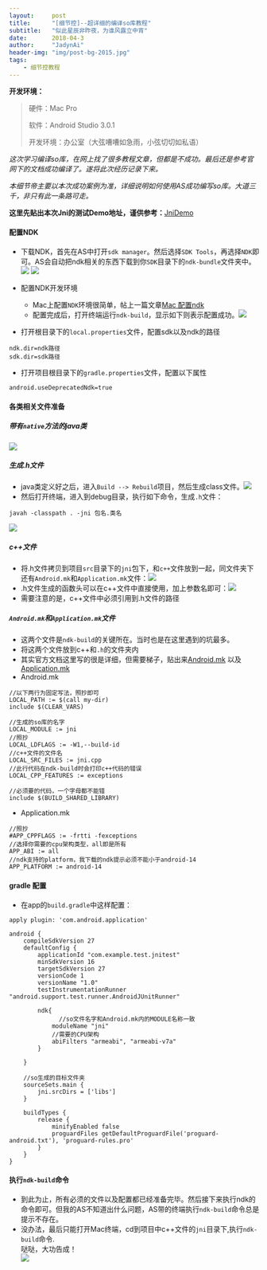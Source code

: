 ```yaml
---
layout:     post
title:      "[细节控]--超详细的编译so库教程"
subtitle:   "似此星辰非昨夜，为谁风露立中宵"
date:       2018-04-3
author:     "JadynAi"
header-img: "img/post-bg-2015.jpg"
tags:
    - 细节控教程
---
```


**开发环境：**
> 硬件：Mac Pro 
> 
> 软件：Android Studio 3.0.1
>  
> 开发环境：办公室（大弦嘈嘈如急雨，小弦切切如私语）

*这次学习编译so库，在网上找了很多教程文章，但都是不成功。最后还是参考官网下的文档成功编译了。遂将此次经历记录下来。*

*本细节帝主要以本次成功案例为准，详细说明如何使用AS成功编写so库。大道三千，非只有此一条路可走。*

**这里先贴出本次Jni的测试Demo地址，谨供参考：**[JniDemo](https://github.com/JadynAi/JniTest)

#### 配置NDK
- 下载NDK，首先在AS中打开`sdk manager`。然后选择`SDK Tools`，再选择`NDK`即可。AS会自动把ndk相关的东西下载到你`SDK`目录下的`ndk-bundle`文件夹中。
	![](https://wx2.sinaimg.cn/mw690/a28b91d8gy1fpzm4nobuyj20ww0qotfv.jpg)
	![](https://wx4.sinaimg.cn/mw690/a28b91d8gy1fpzm4o650tj219m0jqjtj.jpg)

- 配置NDK开发环境
	- Mac上配置`NDK`环境很简单，帖上一篇文章[Mac 配置ndk](https://blog.csdn.net/lvxiangan/article/details/52327981)
	- 配置完成后，打开终端运行`ndk-build`，显示如下则表示配置成功。![](https://wx4.sinaimg.cn/mw690/a28b91d8gy1fpztubwa7zj20fs02rdg3.jpg)

- 打开根目录下的`local.properties`文件，配置sdk以及ndk的路径

```
ndk.dir=ndk路径
sdk.dir=sdk路径
```

- 打开项目根目录下的`gradle.properties`文件，配置以下属性

```
android.useDeprecatedNdk=true
```

#### 各类相关文件准备
##### 带有`native`方法的java类
![](https://wx4.sinaimg.cn/mw690/a28b91d8gy1fq0mx7xez7j20j605v75m.jpg)
##### 生成.h文件
- java类定义好之后，进入`Build --> Rebuild`项目，然后生成class文件。![](https://wx3.sinaimg.cn/mw690/a28b91d8gy1fpzkx8d22hj20u60t6gof.jpg)
- 然后打开终端，进入到debug目录，执行如下命令，生成`.h`文件：

```
javah -classpath . -jni 包名.类名
```
![](https://wx2.sinaimg.cn/mw690/a28b91d8gy1fpzkx8a1ydj20vs150n1g.jpg)

##### c++文件
- 将.h文件拷贝到项目`src`目录下的`jni`包下，和`c++`文件放到一起，同文件夹下还有`Android.mk`和`Application.mk`文件：![](https://wx1.sinaimg.cn/mw690/a28b91d8gy1fpzl7vlb8ej20q40fudgz.jpg)
- .h文件生成的函数头可以在c++文件中直接使用，加上参数名即可：![](https://wx1.sinaimg.cn/mw690/a28b91d8gy1fpzl7wkz8bj21kw0muqbe.jpg)
- 需要注意的是，c++文件中必须引用到.h文件的路径

##### `Android.mk`和`Application.mk`文件
- 这两个文件是`ndk-build`的关键所在。当时也是在这里遇到的坑最多。
- 将这两个文件放到c++和`.h`的文件夹内
- 其实官方文档这里写的很是详细，但需要梯子，贴出来[Android.mk](https://developer.android.com/ndk/guides/android_mk.html?hl=zh-cn) 以及 [Application.mk](https://developer.android.com/ndk/guides/application_mk.html?hl=zh-cn)
- Android.mk

```
//以下两行为固定写法，照抄即可
LOCAL_PATH := $(call my-dir)
include $(CLEAR_VARS)

//生成的so库的名字
LOCAL_MODULE := jni
//照抄
LOCAL_LDFLAGS := -W1,--build-id
//c++文件的文件名
LOCAL_SRC_FILES := jni.cpp
//此行代码在ndk-build时会打印c++代码的错误
LOCAL_CPP_FEATURES := exceptions

//必须要的代码，一个字母都不能错
include $(BUILD_SHARED_LIBRARY)

``` 
- Application.mk

```
//照抄
#APP_CPPFLAGS := -frtti -fexceptions
//选择你需要的cpu架构类型，all即是所有
APP_ABI := all
//ndk支持的platform，我下载的ndk提示必须不能小于android-14
APP_PLATFORM := android-14
```
#### gradle 配置
- 在app的`build.gradle`中这样配置：

```
apply plugin: 'com.android.application'

android {
    compileSdkVersion 27
    defaultConfig {
        applicationId "com.example.test.jnitest"
        minSdkVersion 16
        targetSdkVersion 27
        versionCode 1
        versionName "1.0"
        testInstrumentationRunner "android.support.test.runner.AndroidJUnitRunner"

        ndk{
        	  //so文件名字和Android.mk内的MODULE名称一致
            moduleName "jni"
            //需要的CPU架构
            abiFilters "armeabi", "armeabi-v7a"
        }
        
    }

	//so生成的目标文件夹
    sourceSets.main {
        jni.srcDirs = ['libs']
    }
    
    buildTypes {
        release {
            minifyEnabled false
            proguardFiles getDefaultProguardFile('proguard-android.txt'), 'proguard-rules.pro'
        }
    }
}
```
#### 执行`ndk-build`命令
- 到此为止，所有必须的文件以及配置都已经准备完毕。然后接下来执行ndk的命令即可。但我的AS不知道出什么问题，AS带的终端执行`ndk-build`命令总是提示不存在。
- 没办法，最后只能打开Mac终端，cd到项目中c++文件的`jni`目录下,执行`ndk-build`命令.<br>哒哒，大功告成！<br>![](https://wx2.sinaimg.cn/mw690/a28b91d8gy1fpzltqh7tcj20fu09tdjk.jpg)
 